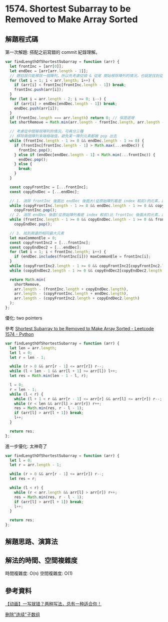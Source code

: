 # 1574. Shortest Subarray to be Removed to Make Array Sorted

## 解題程式碼

第一次解題: 搭配之前寫錯的 commit 紀錄理解。

```javascript
var findLengthOfShortestSubarray = function (arr) {
  let frontInc = [arr[0]];
  let endDec = [arr[arr.length - 1]];
  // 題目說只能移除一個陣列，所以先考慮從頭 & 從尾 開始移除陣列的情況，也就是找到從前面開始遞增 & 後面開始遞減的陣列長度
  for (let i = 1; i < arr.length; i++) {
    if (arr[i] < frontInc[frontInc.length - 1]) break;
    frontInc.push(arr[i]);
  }
  for (let i = arr.length - 2; i >= 0; i--) {
    if (arr[i] > endDec[endDec.length - 1]) break;
    endDec.push(arr[i]);
  }
  if (frontInc.length === arr.length) return 0; // 保證遞增
  let shortRemove = Math.min(arr.length - frontInc.length, arr.length - endDec.length);

  // 考慮從中間移除陣列的情況，可再分三種
  // 移除兩個陣列末端極端值，避免某一陣列元素都被 pop 出去
  while (frontInc.length - 1 >= 0 && endDec.length - 1 >= 0) {
    if (frontInc[frontInc.length - 1] > Math.max(...endDec)) {
      frontInc.pop();
    } else if (endDec[endDec.length - 1] < Math.min(...frontInc)) {
      endDec.pop();
    } else {
      break;
    }
  }

  const copyFrontInc = [...frontInc];
  const copyEndDec = [...endDec];

  // 1. 消除 frontInc 後面比 endDec 後面大(從原始陣列看是 index 較前)的元素，讓它可以組成遞增陣列
  while (copyFrontInc.length - 1 >= 0 && endDec.length - 1 >= 0 && copyFrontInc[copyFrontInc.length - 1] > endDec[endDec.length - 1])
    copyFrontInc.pop();
  // 2. 消除 endDec 後面(從原始陣列看是 index 較前)比 frontInc 後面大的元素，讓它可以組成遞增陣列
  while (frontInc.length - 1 >= 0 && copyEndDec.length - 1 >= 0 && frontInc[frontInc.length - 1] > copyEndDec[copyEndDec.length - 1])
    copyEndDec.pop();

  // 3. 找到兩邊的相同最大元素
  let maxCommonEle = 0;
  const copyFrontInc2 = [...frontInc];
  const copyEndDec2 = [...endDec];
  for (let i = 1; i < frontInc.length; i++) {
    if (endDec.includes(frontInc[i])) maxCommonEle = frontInc[i];
  }
  while (copyFrontInc2.length - 1 >= 0 && copyFrontInc2[copyFrontInc2.length - 1] > maxCommonEle) copyFrontInc2.pop();
  while (copyEndDec2.length - 1 >= 0 && copyEndDec2[copyEndDec2.length - 1] < maxCommonEle) copyEndDec2.pop();

  return Math.min(
    shortRemove,
    arr.length - (frontInc.length + copyEndDec.length),
    arr.length - (copyFrontInc.length + endDec.length),
    arr.length - (copyFrontInc2.length + copyEndDec2.length)
  );
};
```

優化: two pointers

參考 [Shortest Subarray to be Removed to Make Array Sorted - Leetcode 1574 - Python](https://youtu.be/eHZLQIH1ruk)

```javascript
var findLengthOfShortestSubarray = function (arr) {
  let len = arr.length;
  let l = 0;
  let r = len - 1;

  while (r > 0 && arr[r - 1] <= arr[r]) r--;
  while (l < len - 1 && arr[l + 1] >= arr[l]) l++;
  let res = Math.min(len - 1 - l, r);

  l = 0;
  r = len - 1;
  while (l < r) {
    while (l + 1 < r && arr[r - 1] <= arr[r] && arr[l] <= arr[r]) r--;
    while (r < len && arr[l] > arr[r]) r++;
    res = Math.min(res, r - l - 1);
    if (arr[l] > arr[l + 1]) break;
    l++;
  }

  return res;
};
```

進一步優化: 太神奇了

```javascript
var findLengthOfShortestSubarray = function (arr) {
  let l = 0;
  let r = arr.length - 1;

  while (r > 0 && arr[r - 1] <= arr[r]) r--;
  let res = r;

  while (l < r) {
    while (r < arr.length && arr[l] > arr[r]) r++;
    res = Math.min(res, r - l - 1);
    if (arr[l] > arr[l + 1]) break;
    l++;
  }

  return res;
};
```

## 解題思路、演算法

## 解法的時間、空間複雜度

時間複雜度: O(n)
空間複雜度: O(1)

## 參考資料

[【动画】一写就错？两种写法，总有一种适合你！](https://leetcode.cn/problems/shortest-subarray-to-be-removed-to-make-array-sorted/solutions/2189149/dong-hua-yi-xie-jiu-cuo-liang-chong-xie-iijwz/)

[删除"连续"子数组](https://leetcode.cn/problems/shortest-subarray-to-be-removed-to-make-array-sorted/solutions/1032852/shan-chu-lian-xu-zi-shu-zu-by-taicailea-tp0t/)
